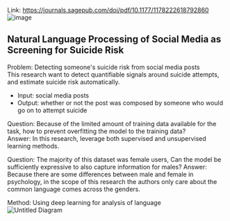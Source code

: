 Link: https://journals.sagepub.com/doi/pdf/10.1177/1178222618792860  
![image](https://user-images.githubusercontent.com/32384308/118426375-4a04bf80-b6f5-11eb-8c2c-799b23afcd3e.png)
  
## Natural Language Processing of Social Media as Screening for Suicide Risk  

Problem: Detecting someone's suicide risk from social media posts  
This research want to detect quantifiable signals around suicide attempts, and estimate suicide risk automatically.  
- Input: social media posts  
- Output: whether or not the post was composed by someone who would go on to attempt suicide  
  
Question: Because of the limited amount of training data available for the task, how to prevent overfitting the model to the training data?  
Answer: In this research, leverage both supervised and unsupervised learning methods.  
  
Question: The majority of this dataset was female users, Can the model be sufficiently expressive to also capture information for males?
Answer: Because there are some differences between male and female in psychology, in the scope of this research the authors only care about the common language comes across the genders.  
  
Method: Using deep learning for analysis of language   
![Untitled Diagram](https://user-images.githubusercontent.com/32384308/118481510-c4593200-b73d-11eb-8b63-75065b0cde3c.png)


